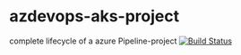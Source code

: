 # azdevops-aks-project

complete lifecycle of a azure Pipeline-project
[![Build Status](https://dev.azure.com/bchabbi/Space%20Game%20-%20web%20-%20Pipeline/_apis/build/status%2F0xchabbi.azdevops-aks-project?branchName=main)](https://dev.azure.com/bchabbi/Space%20Game%20-%20web%20-%20Pipeline/_build/latest?definitionId=22&branchName=main)
